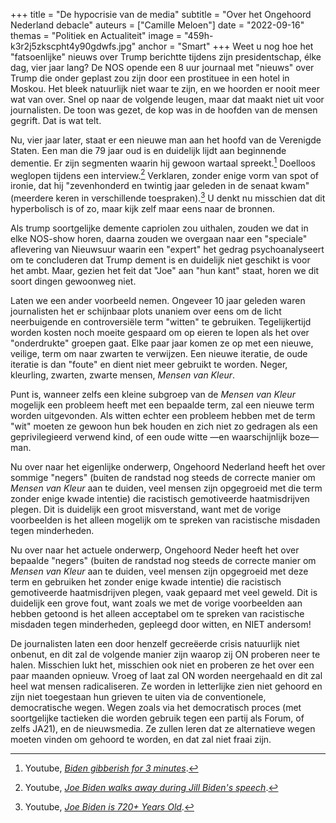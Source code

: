 +++
title = "De hypocrisie van de media"
subtitle = "Over het Ongehoord Nederland debacle"
auteurs = ["Camille Meloen"]
date = "2022-09-16"
themas = "Politiek en Actualiteit"
image = "459h-k3r2j5zkscpht4y90gdwfs.jpg"
anchor = "Smart"
+++
Weet u nog hoe het "fatsoenlijke" nieuws over Trump berichtte tijdens zijn presidentschap, élke dag, vier jaar lang? De NOS opende een 8 uur journaal met "nieuws" over Trump die onder geplast zou zijn door een prostituee in een hotel in Moskou. Het bleek natuurlijk niet waar te zijn, en we hoorden er nooit meer wat van over. Snel op naar de volgende leugen, maar dat maakt niet uit voor journalisten. De toon was gezet, de kop was in de hoofden van de mensen gegrift. Dat is wat telt.

Nu, vier jaar later, staat er een nieuwe man aan het hoofd van de Verenigde Staten. Een man die 79 jaar oud is en duidelijk lijdt aan beginnende dementie. Er zijn segmenten waarin hij gewoon wartaal spreekt.[^1] Doelloos weglopen tijdens een interview.[^2] Verklaren, zonder enige vorm van spot of ironie, dat hij "zevenhonderd en twintig jaar geleden in de senaat kwam" (meerdere keren in verschillende toespraken).[^3] U denkt nu misschien dat dit hyperbolisch is of zo, maar kijk zelf maar eens naar de bronnen.

Als trump soortgelijke demente capriolen zou uithalen, zouden we dat in elke NOS-show horen, daarna zouden we overgaan naar een "speciale" aflevering van Nieuwsuur waarin een "expert" het gedrag psychoanalyseert om te concluderen dat Trump dement is en duidelijk niet geschikt is voor het ambt. Maar, gezien het feit dat "Joe" aan "hun kant" staat, horen we dit soort dingen gewoonweg niet.

Laten we een ander voorbeeld nemen. Ongeveer 10 jaar geleden waren journalisten het er schijnbaar plots unaniem over eens om de licht neerbuigende en controversiële term "witten" te gebruiken. Tegelijkertijd worden kosten noch moeite gespaard om op eieren te lopen als het over "onderdrukte" groepen gaat. Elke paar jaar komen ze op met een nieuwe, veilige, term om naar zwarten te verwijzen. Een nieuwe iteratie, de oude iteratie is dan "foute" en dient niet meer gebruikt te worden. Neger, kleurling, zwarten, zwarte mensen, *Mensen van Kleur*.

Punt is, wanneer zelfs een kleine subgroep van de *Mensen van Kleur* mogelijk een probleem heeft met een bepaalde term, zal een nieuwe term worden uitgevonden. Als witten echter een probleem hebben met de term "wit" moeten ze gewoon hun bek houden en zich niet zo gedragen als een geprivilegieerd verwend kind, of een oude witte —en waarschijnlijk boze— man.

Nu over naar het eigenlijke onderwerp, Ongehoord Nederland heeft het over sommige "negers" (buiten de randstad nog steeds de correcte manier om *Mensen van Kleur* aan te duiden, veel mensen zijn opgegroeid met die term zonder enige kwade intentie) die racistisch gemotiveerde haatmisdrijven plegen. Dit is duidelijk een groot misverstand, want met de vorige voorbeelden is het alleen mogelijk om te spreken van racistische misdaden tegen minderheden. 

Nu over naar het actuele onderwerp, Ongehoord Neder heeft het over bepaalde "negers" (buiten de randstad nog steeds de correcte manier om *Mensen van Kleur* aan te duiden, veel mensen zijn opgegroeid met deze term en gebruiken het zonder enige kwade intentie) die racistisch gemotiveerde haatmisdrijven plegen, vaak gepaard met veel geweld. Dit is duidelijk een grove fout, want zoals we met de vorige voorbeelden aan hebben getoond is het alleen acceptabel om te spreken van racistische misdaden tegen minderheden, gepleegd door witten, en NIET andersom!

De journalisten laten een door henzelf gecreëerde crisis natuurlijk niet onbenut, en dit zal de volgende manier zijn waarop zij ON proberen neer te halen. Misschien lukt het, misschien ook niet en proberen ze het over een paar maanden opnieuw. Vroeg of laat zal ON worden neergehaald en dit zal heel wat mensen radicaliseren. Ze worden in letterlijke zien niet gehoord en zijn niet toegestaan hun grieven te uiten via de conventionele, democratische wegen. Wegen zoals via het democratisch proces (met soortgelijke tactieken die worden gebruik tegen een partij als Forum, of zelfs JA21), en de nieuwsmedia. Ze zullen leren dat ze alternatieve wegen moeten vinden om gehoord te worden, en dat zal niet fraai zijn.

[^1]: Youtube, *[Biden gibberish for 3 minutes](https://www.youtube.com/watch?v=_aMwcdCbd60)*.
[^2]: Youtube, *[Joe Biden walks away during Jill Biden's speech](https://www.youtube.com/watch?v=sO8gOC1cihk)*.
[^3]: Youtube, *[Joe Biden is 720+ Years Old](https://www.youtube.com/watch?v=0QniYWeP2S0)*.